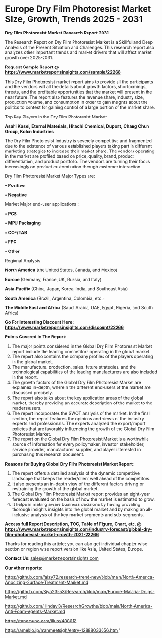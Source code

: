 # Europe Dry Film Photoresist Market Size, Growth, Trends 2025 - 2031

<strong>Dry Film Photoresist Market Research Report 2031</strong>

The Research Report on Dry Film Photoresist Market is a Skillful and Deep Analysis of the Present Situation and Challenges. This research report also analyzes other important trends and market drivers that will affect market growth over 2025-2031.

<strong>Request Sample Report @ <a href=https://www.marketreportsinsights.com/sample/22266>https://www.marketreportsinsights.com/sample/22266</a></strong>

This Dry Film Photoresist market report aims to provide all the participants and the vendors will all the details about growth factors, shortcomings, threats, and the profitable opportunities that the market will present in the near future. The report also features the revenue share, industry size, production volume, and consumption in order to gain insights about the politics to contest for gaining control of a large portion of the market share.

Top Key Players in the Dry Film Photoresist Market:

<strong>Asahi Kasei, Eternal Materials, Hitachi Chemical, Dupont, Chang Chun Group, Kolon Industries</strong>

The Dry Film Photoresist Industry is severely competitive and fragmented due to the existence of various established players taking part in different marketing strategies to increase their market share. The vendors operating in the market are profiled based on price, quality, brand, product differentiation, and product portfolio. The vendors are turning their focus increasingly on product customization through customer interaction.

Dry Film Photoresist Market Major Types are:

<strong>• Positive

• Negative</strong>

Market Major end-user applications :

<strong>• PCB

• MPU Packaging

• COF/TAB

• FPC

• Other</strong>

Regional Analysis

</u><strong><b>North America</b></strong> (the United States, Canada, and Mexico)

<strong><b>Europe </b></strong>(Germany, France, UK, Russia, and Italy)

<strong><b>Asia-Pacific</b></strong> (China, Japan, Korea, India, and Southeast Asia)

<strong><b>South America</b></strong> (Brazil, Argentina, Colombia, etc.)

<strong><b>The Middle East and Africa</b></strong> (Saudi Arabia, UAE, Egypt, Nigeria, and South Africa)

<strong>Go For Interesting Discount Here: <a href=https://www.marketreportsinsights.com/discount/22266>https://www.marketreportsinsights.com/discount/22266</a></strong>

<strong>Points Covered in The Report:</strong>
<ol>
  <li>The major points considered in the Global Dry Film Photoresist Market report include the leading competitors operating in the global market.</li>
  <li>The report also contains the company profiles of the players operating in the global market.</li>
  <li>The manufacture, production, sales, future strategies, and the technological capabilities of the leading manufacturers are also included in the report.</li>
  <li>The growth factors of the Global Dry Film Photoresist Market are explained in-depth, wherein the different end-users of the market are discussed precisely.</li>
  <li>The report also talks about the key application areas of the global market, thereby providing an accurate description of the market to the readers/users.</li>
  <li>The report incorporates the SWOT analysis of the market. In the final section, the report features the opinions and views of the industry experts and professionals. The experts analyzed the export/import policies that are favorably influencing the growth of the Global Dry Film Photoresist Market.</li>
  <li>The report on the Global Dry Film Photoresist Market is a worthwhile source of information for every policymaker, investor, stakeholder, service provider, manufacturer, supplier, and player interested in purchasing this research document.</li>
</ol>
<strong>Reasons for Buying Global Dry Film Photoresist Market Report:</strong>

<ol>
  <li>The report offers a detailed analysis of the dynamic competitive landscape that keeps the reader/client well ahead of the competitors.</li>
  <li>It also presents an in-depth view of the different factors driving or restraining the growth of the global market.</li>
  <li>The Global Dry Film Photoresist Market report provides an eight-year forecast evaluated on the basis of how the market is estimated to grow.</li>
  <li>It helps in making aware business decisions by having providing thorough insights insights into the global market and by making an all-inclusive analysis of the key market segments and sub-segments.</li>
</ol>
<strong>Access full Report Description, TOC, Table of Figure, Chart, etc. @ <a href=https://www.marketreportsinsights.com/industry-forecast/global-dry-film-photoresist-market-growth-2021-22266>https://www.marketreportsinsights.com/industry-forecast/global-dry-film-photoresist-market-growth-2021-22266</a></strong>


Thanks for reading this article; you can also get individual chapter wise section or region wise report version like Asia, United States, Europe.

<strong>Contact Us:</strong>
sales@marketreportsinsights.com

<strong>Our other reports:</strong>

<a href=https://github.com/faizy72/research-trend-new/blob/main/North-America-Anodizing-Surface-Treatment-Market.md>https://github.com/faizy72/research-trend-new/blob/main/North-America-Anodizing-Surface-Treatment-Market.md</a>

<a href=https://github.com/Siya23553/Research/blob/main/Europe-Malaria-Drugs-Market.md>https://github.com/Siya23553/Research/blob/main/Europe-Malaria-Drugs-Market.md</a>

<a href=https://github.com/Hindavi8/ResearchGrowths/blob/main/North-America-Anti-Foam-Agents-Market.md>https://github.com/Hindavi8/ResearchGrowths/blob/main/North-America-Anti-Foam-Agents-Market.md</a>

<a href=https://tanomuno.com/illust/488612>https://tanomuno.com/illust/488612</a>

<a href=https://ameblo.jp/manmeetsigh/entry-12888033656.html>https://ameblo.jp/manmeetsigh/entry-12888033656.html</a>"
